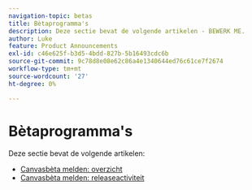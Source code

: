 ```yaml
---
navigation-topic: betas
title: Bètaprogramma's
description: Deze sectie bevat de volgende artikelen - BEWERK ME.
author: Luke
feature: Product Announcements
exl-id: c46e625f-b3d5-4bdd-827b-5b16493cdc6b
source-git-commit: 9c78d8e08e62c86a4e1340644ed76c61ce7f2674
workflow-type: tm+mt
source-wordcount: '27'
ht-degree: 0%

---
```


# Bètaprogramma&#39;s

Deze sectie bevat de volgende artikelen:

* [Canvasbèta melden: overzicht](/help/quicksilver/product-announcements/betas/reporting-canvas-beta/reporting-canvas-beta-overview.md)
* [Canvasbèta melden: releaseactiviteit](/help/quicksilver/product-announcements/betas/reporting-canvas-beta/reporting-canvas-release-activity.md)

